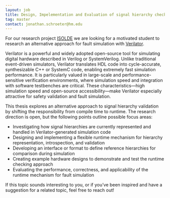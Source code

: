 ```yaml
---
layout: job
title: Design, Impelementation and Evaluation of signal hierarchy checking during runtime
tag: master
contact: jonathan.schroeter@hm.edu
---
```


For our research project [ISOLDE](https://aemy.cs.hm.edu/projects/isolde) we are looking for a motivated student to research an alternative approach for fault simulation
with [Verilator](https://www.veripool.org/verilator/).

Verilator is a powerful and widely adopted open-source tool for simulating digital hardware described in Verilog or SystemVerilog.
Unlike traditional event-driven simulators, Verilator translates HDL code into cycle-accurate, synthesizable C++ or SystemC code, enabling extremely fast simulation performance.
It is particularly valued in large-scale and performance-sensitive verification environments, where simulation speed and integration with software testbenches are critical.
These characteristics—high simulation speed and open-source accessibility—make Verilator especially attractive for safety validation and fault simulation.

This thesis explores an alternative approach to signal hierarchy validation by shifting the responsibility from compile time to runtime.
The research direction is open, but the following points outline possible focus areas:
- Investigating how signal hierarchies are currently represented and handled in Verilator-generated simulation code
- Designing and implementing a flexible runtime mechanism for hierarchy representation, introspection, and validation
- Developing an interface or format to define reference hierarchies for comparison during simulation
- Creating example hardware designs to demonstrate and test the runtime checking approach
- Evaluating the performance, correctness, and applicability of the runtime mechanism for fault simulation

If this topic sounds interesting to you, or if you’ve been inspired and have a suggestion for a related topic, feel free to reach out!